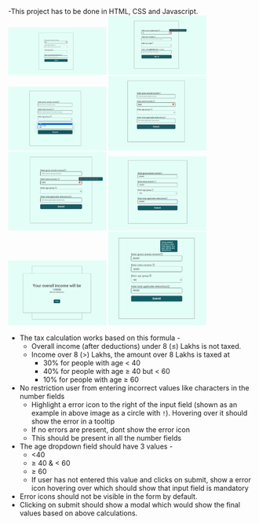 -This project has to be done in HTML, CSS and Javascript.
<img src="screenshot1.png" width="200px">
<img src="screenshot2.png" width="200px">
<img src="screenshot3.png" width="200px">
<img src="screenshot4.png" width="200px">
<img src="screenshot5.png" width="200px">
<img src="screenshot6.png" width="200px">
<img src="screenshot7.png" width="200px">
<img src="screenshot8.png" width="200px">
-  The tax calculation works based on this formula -
    - Overall income (after deductions) under 8 (≤) Lakhs is not taxed.
    - Income over 8 (>) Lakhs, the amount over 8 Lakhs is taxed at
        - 30% for people with age < 40
        - 40% for people with age ≥ 40 but < 60
        - 10% for people with age ≥ 60
- No restriction user from entering incorrect values like characters in the number fields
    - Highlight a error icon to the right of the input field (shown as an example in above image as a circle with `!`). Hovering over it should show the error in a tooltip
    - If no errors are present, dont show the error icon
    - This should be present in all the number fields
- The age dropdown field should have 3 values -
    - <40
    - ≥ 40 & < 60
    - ≥ 60
    - If user has not entered this value and clicks on submit, show a error icon hovering over which should show that input field is mandatory
- Error icons should not be visible in the form by default.
- Clicking on submit should show a modal which would show the final values based on above calculations.
